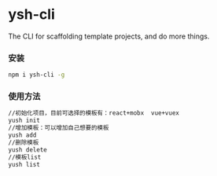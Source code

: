 # ysh-cli

The CLI for scaffolding template projects, and do more things.

### 安装

```sh
npm i ysh-cli -g
```

### 使用方法

```sh
//初始化项目，目前可选择的模板有：react+mobx  vue+vuex
yush init
//增加模板：可以增加自己想要的模板
yush add
//删除模板
yush delete
//模板list
yush list
```
